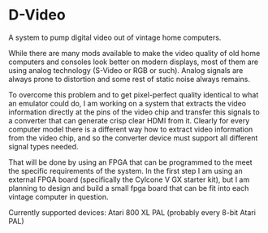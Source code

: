 # D-Video

A system to pump digital video out of vintage home computers.

While there are many mods available to make the video quality of old home computers and consoles
look better on modern displays, most of them are using analog technology (S-Video or RGB or such).
Analog signals are always prone to distortion and some rest of static noise always remains.

To overcome this problem and to get pixel-perfect quality identical to what an emulator could do, 
I am working on a system that extracts the video information directly at the pins of the video chip
and transfer this signals to a converter that can generate crisp clear HDMI from it.
Clearly for every computer model there is a different way how to extract video information from the
video chip, and so the converter device must support all different signal types needed. 

That will be done by using an FPGA that can be programmed to the meet the specific requirements 
of the system. In the first step I am using an external FPGA board (specifically the 
Cylcone V GX starter kit), but I am planning to design and build a small fpga board that can be 
fit into each vintage computer in question.

Currently supported devices:
	Atari 800 XL PAL   (probably every 8-bit Atari PAL)
	